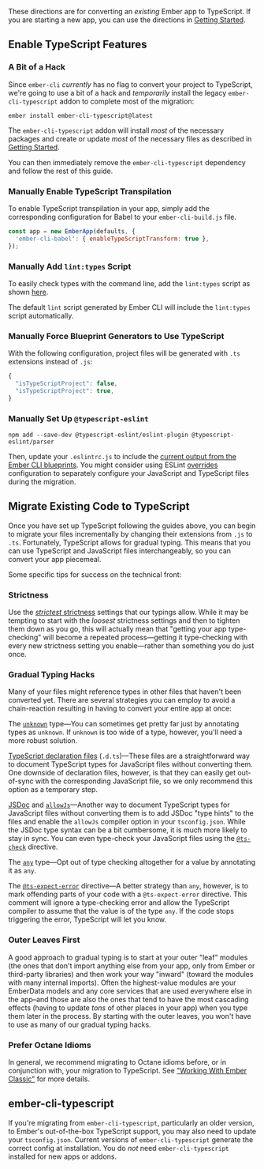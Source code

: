 <!-- TODO: @gitKrystan Update this. -->

These directions are for converting an _existing_ Ember app to TypeScript. If you are starting a new app, you can use the directions in [Getting Started][].

## Enable TypeScript Features

### A Bit of a Hack

Since `ember-cli` _currently_ has no flag to convert your project to TypeScript, we're going to use a bit of a hack and _temporarily_ install the legacy `ember-cli-typescript` addon to complete most of the migration:

```shell
ember install ember-cli-typescript@latest
```

The `ember-cli-typescript` addon will install _most_ of the necessary packages and create or update _most_ of the necessary files as described in [Getting Started][].

You can then immediately remove the `ember-cli-typescript` dependency and follow the rest of this guide.

### Manually Enable TypeScript Transpilation

To enable TypeScript transpilation in your app, simply add the corresponding configuration for Babel to your `ember-cli-build.js` file.

```javascript {data-filename="ember-cli-build.js" data-diff="+2"}
const app = new EmberApp(defaults, {
  'ember-cli-babel': { enableTypeScriptTransform: true },
});
```

### Manually Add `lint:types` Script

To easily check types with the command line, add the `lint:types` script as shown [here][lint-types].

The default `lint` script generated by Ember CLI will include the `lint:types` script automatically.

### Manually Force Blueprint Generators to Use TypeScript

With the following configuration, project files will be generated with `.ts` extensions instead of `.js`:

```javascript {data-filename=".ember-cli" data-diff="-2,+3"}
{
  "isTypeScriptProject": false,
  "isTypeScriptProject": true,
}
```

### Manually Set Up `@typescript-eslint`

```shell
npm add --save-dev @typescript-eslint/eslint-plugin @typescript-eslint/parser
```

Then, update your `.eslintrc.js` to include the [current output from the Ember CLI blueprints][eslintrc]. You might consider using ESLint [overrides][] configuration to separately configure your JavaScript and TypeScript files during the migration.

## Migrate Existing Code to TypeScript

Once you have set up TypeScript following the guides above, you can begin to migrate your files incrementally by changing their extensions from `.js` to `.ts`. Fortunately, TypeScript allows for gradual typing. This means that you can use TypeScript and JavaScript files interchangeably, so you can convert your app piecemeal.

Some specific tips for success on the technical front:

### Strictness

Use the [_strictest_ strictness][strictness] settings that our typings allow. While it may be tempting to start with the _loosest_ strictness settings and then to tighten them down as you go, this will actually mean that "getting your app type-checking" will become a repeated process—getting it type-checking with every new strictness setting you enable—rather than something you do just once.

### Gradual Typing Hacks

Many of your files might reference types in other files that haven't been converted yet. There are several strategies you can employ to avoid a chain-reaction resulting in having to convert your entire app at once:

The [`unknown`][unknown] type—You can sometimes get pretty far just by annotating types as `unknown`. If `unknown` is too wide of a type, however, you'll need a more robust solution.

[TypeScript declaration files][dts] (`.d.ts`)—These files are a straightforward way to document TypeScript types for JavaScript files without converting them. One downside of declaration files, however, is that they can easily get out-of-sync with the corresponding JavaScript file, so we only recommend this option as a temporary step.

[JSDoc][] and [`allowJs`][allowJs]—Another way to document TypeScript types for JavaScript files without converting them is to add JSDoc "type hints" to the files and enable the `allowJs` compiler option in your `tsconfig.json`. While the JSDoc type syntax can be a bit cumbersome, it is much more likely to stay in sync. You can even type-check your JavaScript files using the [`@ts-check`][ts-check] directive.

The [`any`][any] type—Opt out of type checking altogether for a value by annotating it as `any`.

The [`@ts-expect-error`][ts-expect-error] directive—A better strategy than `any`, however, is to mark offending parts of your code with a `@ts-expect-error` directive. This comment will ignore a type-checking error and allow the TypeScript compiler to assume that the value is of the type `any`. If the code stops triggering the error, TypeScript will let you know.

### Outer Leaves First

A good approach to gradual typing is to start at your outer "leaf" modules (the ones that don't import anything else from your app, only from Ember or third-party libraries) and then work your way "inward" (toward the modules with many internal imports). Often the highest-value modules are your EmberData models and any core services that are used everywhere else in the app–and those are also the ones that tend to have the most cascading effects (having to update _tons_ of other places in your app) when you type them later in the process. By starting with the outer leaves, you won't have to use as many of our gradual typing hacks.

### Prefer Octane Idioms

In general, we recommend migrating to Octane idioms before, or in conjunction with, your migration to TypeScript. See ["Working With Ember Classic"][legacy] for more details.

## ember-cli-typescript

If you're migrating from `ember-cli-typescript`, particularly an older version, to Ember's out-of-the-box TypeScript support, you may also need to update your `tsconfig.json`. Current versions of `ember-cli-typescript` generate the correct config at installation. You do _not_ need `ember-cli-typescript` installed for new apps or addons.

<!-- Internal links -->

[getting started]: ../../getting-started/
[legacy]: ../../additional-resources/legacy/
[strictness]: ../../additional-resources/faq/#toc_strictness

<!-- External links -->

[allowJs]: https://www.typescriptlang.org/tsconfig/#allowJs
[any]: https://www.typescriptlang.org/docs/handbook/2/everyday-types.html#any
[dts]: https://www.typescriptlang.org/docs/handbook/declaration-files/introduction.html
[eslintrc]: https://github.com/ember-cli/editor-output/blob/stackblitz-app-output-typescript/.eslintrc.js
[lint-types]: https://github.com/ember-cli/editor-output/blob/stackblitz-app-output-typescript/package.json
[JSDoc]: https://www.typescriptlang.org/docs/handbook/jsdoc-supported-types.html#handbook-content
[overrides]: https://eslint.org/docs/latest/use/configure/configuration-files#configuration-based-on-glob-patterns
[ts-check]: https://www.typescriptlang.org/docs/handbook/intro-to-js-ts.html#ts-check
[ts-expect-error]: https://www.typescriptlang.org/docs/handbook/release-notes/typescript-3-9.html
[unknown]: https://www.typescriptlang.org/docs/handbook/2/functions.html
